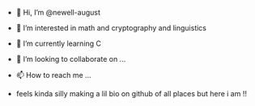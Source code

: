 - 👋 Hi, I’m @newell-august
- 👀 I’m interested in math and cryptography and linguistics
- 🌱 I’m currently learning C
- 💞️ I’m looking to collaborate on ...
- 📫 How to reach me ...

- feels kinda silly making a lil bio on github of all places but here i am !!

<!---
newell-august/newell-august is a ✨ special ✨ repository because its `README.md` (this file) appears on your GitHub profile.
You can click the Preview link to take a look at your changes.
--->
